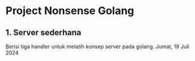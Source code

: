 # Project Nonsense Golang

## 1. Server sederhana
Berisi tiga handler untuk melatih konsep server pada golang. Jumat, 19 Juli 2024

